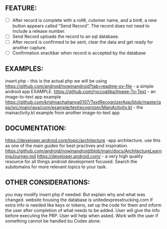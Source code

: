 ## FEATURE:

- [ ] After record is complete with a roll#, cutomer name, and a bin#, a new button appears called "Send Record". The record does not need to include a release number.
- [ ] Send Record uploads the record to an sql database.
- [ ] After record is confirmed to be sent, clear the data and get ready for another capture.
- [ ] Confirmation snackbar when record is accepted by the database

## EXAMPLES:
insert.php - this is the actual php we will be using
https://github.com/android/nowinandroid?tab=readme-ov-file - a simple android app EXAMPLE.
https://github.com/ryccoatika/Image-To-Text - an image-to-text app example
https://github.com/krishnachaitanya0107/TextRecognizerApp/blob/master/app/src/main/java/com/example/textrecognizer/MainActivity.kt - the mainactivity.kt example from another image-to-text app

## DOCUMENTATION:

https://developer.android.com/topic/architecture -app architecture. use this as one of the main guides for best practives and inspiration.
https://github.com/android/nowinandroid/blob/main/docs/ArchitectureLearningJourney.md
https://developer.android.com/ - a very high quality resource for all things android development focused. Search the subdomains for more relevant topics to your task.

## OTHER CONSIDERATIONS:
you may modify insert.php if needed. But explain why and what was changed.
website housing the database is unitedexpresstrucking.com
If extra info is needed like keys or tokens, set up the code for them and inform the user after completion of what needs to be added. User will give the info before executing the PRP.
User will help when asked. Work with the user if something cannot be handled bu Codex alone.
